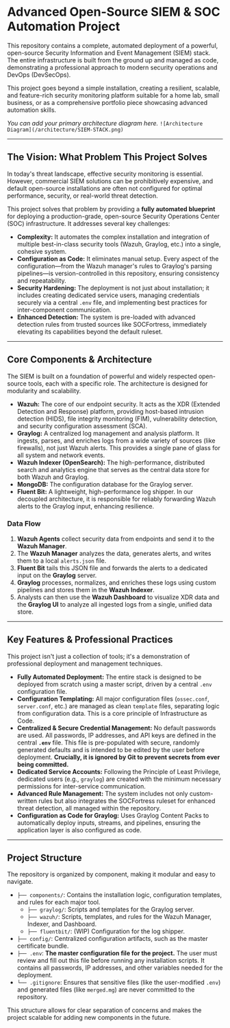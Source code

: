 # Advanced Open-Source SIEM & SOC Automation Project

This repository contains a complete, automated deployment of a powerful, open-source Security Information and Event Management (SIEM) stack. The entire infrastructure is built from the ground up and managed as code, demonstrating a professional approach to modern security operations and DevOps (DevSecOps).

This project goes beyond a simple installation, creating a resilient, scalable, and feature-rich security monitoring platform suitable for a home lab, small business, or as a comprehensive portfolio piece showcasing advanced automation skills.

*You can add your primary architecture diagram here.*
`![Architecture Diagram](/architecture/SIEM-STACK.png)`

---

## The Vision: What Problem This Project Solves

In today's threat landscape, effective security monitoring is essential. However, commercial SIEM solutions can be prohibitively expensive, and default open-source installations are often not configured for optimal performance, security, or real-world threat detection.

This project solves that problem by providing a **fully automated blueprint** for deploying a production-grade, open-source Security Operations Center (SOC) infrastructure. It addresses several key challenges:

*   **Complexity:** It automates the complex installation and integration of multiple best-in-class security tools (Wazuh, Graylog, etc.) into a single, cohesive system.
*   **Configuration as Code:** It eliminates manual setup. Every aspect of the configuration—from the Wazuh manager's rules to Graylog's parsing pipelines—is version-controlled in this repository, ensuring consistency and repeatability.
*   **Security Hardening:** The deployment is not just about installation; it includes creating dedicated service users, managing credentials securely via a central `.env` file, and implementing best practices for inter-component communication.
*   **Enhanced Detection:** The system is pre-loaded with advanced detection rules from trusted sources like SOCFortress, immediately elevating its capabilities beyond the default ruleset.

---

## Core Components & Architecture

The SIEM is built on a foundation of powerful and widely respected open-source tools, each with a specific role. The architecture is designed for modularity and scalability.

*   **Wazuh:** The core of our endpoint security. It acts as the XDR (Extended Detection and Response) platform, providing host-based intrusion detection (HIDS), file integrity monitoring (FIM), vulnerability detection, and security configuration assessment (SCA).
*   **Graylog:** A centralized log management and analysis platform. It ingests, parses, and enriches logs from a wide variety of sources (like firewalls), not just Wazuh alerts. This provides a single pane of glass for all system and network events.
*   **Wazuh Indexer (OpenSearch):** The high-performance, distributed search and analytics engine that serves as the central data store for both Wazuh and Graylog.
*   **MongoDB:** The configuration database for the Graylog server.
*   **Fluent Bit:** A lightweight, high-performance log shipper. In our decoupled architecture, it is responsible for reliably forwarding Wazuh alerts to the Graylog input, enhancing resilience.

### Data Flow

1.  **Wazuh Agents** collect security data from endpoints and send it to the **Wazuh Manager**.
2.  The **Wazuh Manager** analyzes the data, generates alerts, and writes them to a local `alerts.json` file.
3.  **Fluent Bit** tails this JSON file and forwards the alerts to a dedicated input on the **Graylog** server.
4.  **Graylog** processes, normalizes, and enriches these logs using custom pipelines and stores them in the **Wazuh Indexer**.
5.  Analysts can then use the **Wazuh Dashboard** to visualize XDR data and the **Graylog UI** to analyze all ingested logs from a single, unified data store.

---

## Key Features & Professional Practices

This project isn't just a collection of tools; it's a demonstration of professional deployment and management techniques.

*   **Fully Automated Deployment:** The entire stack is designed to be deployed from scratch using a master script, driven by a central `.env` configuration file.
*   **Configuration Templating:** All major configuration files (`ossec.conf`, `server.conf`, etc.) are managed as clean `template` files, separating logic from configuration data. This is a core principle of Infrastructure as Code.
*   **Centralized & Secure Credential Management:** No default passwords are used. All passwords, IP addresses, and API keys are defined in the central **`.env`** file. This file is pre-populated with secure, randomly generated defaults and is intended to be edited by the user before deployment. **Crucially, it is ignored by Git to prevent secrets from ever being committed.**
*   **Dedicated Service Accounts:** Following the Principle of Least Privilege, dedicated users (e.g., `graylog`) are created with the minimum necessary permissions for inter-service communication.
*   **Advanced Rule Management:** The system includes not only custom-written rules but also integrates the SOCFortress ruleset for enhanced threat detection, all managed within the repository.
*   **Configuration as Code for Graylog:** Uses Graylog Content Packs to automatically deploy inputs, streams, and pipelines, ensuring the application layer is also configured as code.

---

## Project Structure

The repository is organized by component, making it modular and easy to navigate.

*   `├── components/`: Contains the installation logic, configuration templates, and rules for each major tool.
    *   `├── graylog/`: Scripts and templates for the Graylog server.
    *   `├── wazuh/`: Scripts, templates, and rules for the Wazuh Manager, Indexer, and Dashboard.
    *   `├── fluentbit/`: (WIP) Configuration for the log shipper.
*   `├── config/`: Centralized configuration artifacts, such as the master certificate bundle.
*   `├── .env`: **The master configuration file for the project.** The user must review and fill out this file before running any installation scripts. It contains all passwords, IP addresses, and other variables needed for the deployment.
*   `└── .gitignore`: Ensures that sensitive files (like the user-modified `.env`) and generated files (like `merged.mg`) are never committed to the repository.

This structure allows for clear separation of concerns and makes the project scalable for adding new components in the future.
